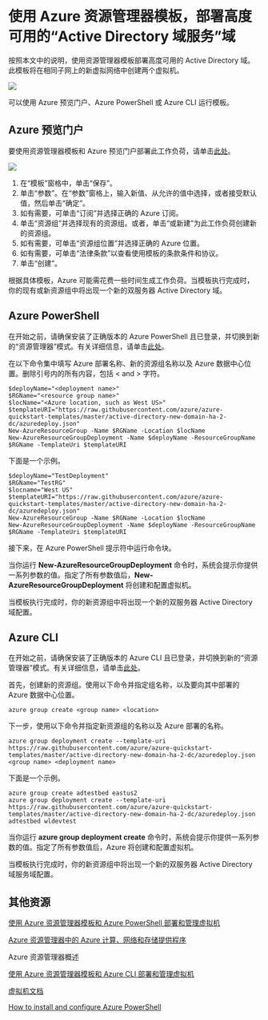<properties
	pageTitle="使用 Azure 资源管理器模板，部署高度可用的“Active Directory 域服务”域"
	description="使用资源管理器模板和 Azure 预览门户、Azure PowerShell 或 Azure CLI，轻松部署两个服务器以用作“Active Directory 域服务”域控制器。"
	services="virtual-machines"
	documentationCenter=""
	authors="davidmu1"
	manager="timlt"
	editor=""
	tags="azure-resource-manager"/>

<tags 
	ms.service="virtual-machines"
	ms.date="06/29/2015"
	wacn.date="08/29/2015"/>


# 使用 Azure 资源管理器模板，部署高度可用的“Active Directory 域服务”域

按照本文中的说明，使用资源管理器模板部署高度可用的 Active Directory 域。此模板将在相同子网上的新虚拟网络中创建两个虚拟机。

![](./media/virtual-machines-workload-template-ad-domain/two-server-ad.png)

可以使用 Azure 预览门户、Azure PowerShell 或 Azure CLI 运行模板。

## Azure 预览门户

要使用资源管理器模板和 Azure 预览门户部署此工作负荷，请单击[此处](https://manage.windowsazure.cn/#create/Microsoft.Template/uri/https%3A%2F%2Fraw.githubusercontent.com%2FAzure%2Fazure-quickstart-templates%2Fmaster%2Factive-directory-new-domain-ha-2-dc%2Fazuredeploy.json)。

![](./media/virtual-machines-workload-template-ad-domain/azure-portal-template.png)

1.	在“模板”窗格中，单击“保存”。
2.	单击“参数”。在“参数”窗格上，输入新值、从允许的值中选择，或者接受默认值，然后单击“确定”。
3.	如有需要，可单击“订阅”并选择正确的 Azure 订阅。
4.	单击“资源组”并选择现有的资源组。或者，单击“或新建”为此工作负荷创建新的资源组。
5.	如有需要，可单击“资源组位置”并选择正确的 Azure 位置。
6.	如有需要，可单击“法律条款”以查看使用模板的条款条件和协议。
7.	单击“创建”。

根据具体模板，Azure 可能需花费一些时间生成工作负荷。当模板执行完成时，你的现有或新资源组中将出现一个新的双服务器 Active Directory 域。

## Azure PowerShell

在开始之前，请确保安装了正确版本的 Azure PowerShell 且已登录，并切换到新的“资源管理器”模式。有关详细信息，请单击[此处](/documentation/articles/virtual-machines-deploy-rmtemplates-powershell/#setting-up-powershell-for-resource-manager-templates)。

在以下命令集中填写 Azure 部署名称、新的资源组名称以及 Azure 数据中心位置。删除引号内的所有内容，包括 < and > 字符。

	$deployName="<deployment name>"
	$RGName="<resource group name>"
	$locName="<Azure location, such as West US>"
	$templateURI="https://raw.githubusercontent.com/azure/azure-quickstart-templates/master/active-directory-new-domain-ha-2-dc/azuredeploy.json"
	New-AzureResourceGroup -Name $RGName -Location $locName
	New-AzureResourceGroupDeployment -Name $deployName -ResourceGroupName $RGName -TemplateUri $templateURI

下面是一个示例。

	$deployName="TestDeployment"
	$RGName="TestRG"
	$locname="West US"
	$templateURI="https://raw.githubusercontent.com/azure/azure-quickstart-templates/master/active-directory-new-domain-ha-2-dc/azuredeploy.json"
	New-AzureResourceGroup -Name $RGName -Location $locName
	New-AzureResourceGroupDeployment -Name $deployName -ResourceGroupName $RGName -TemplateUri $templateURI

接下来，在 Azure PowerShell 提示符中运行命令块。

当你运行 **New-AzureResourceGroupDeployment** 命令时，系统会提示你提供一系列参数的值。指定了所有参数值后，**New-AzureResourceGroupDeployment** 将创建和配置虚拟机。

当模板执行完成时，你的新资源组中将出现一个新的双服务器 Active Directory 域配置。

## Azure CLI

在开始之前，请确保安装了正确版本的 Azure CLI 且已登录，并切换到新的“资源管理器”模式。有关详细信息，请单击[此处](/documentation/articles/virtual-machines-deploy-rmtemplates-azure-cli/#getting-ready)。

首先，创建新的资源组。使用以下命令并指定组名称，以及要向其中部署的 Azure 数据中心位置。

	azure group create <group name> <location>

下一步，使用以下命令并指定新资源组的名称以及 Azure 部署的名称。

	azure group deployment create --template-uri https://raw.githubusercontent.com/azure/azure-quickstart-templates/master/active-directory-new-domain-ha-2-dc/azuredeploy.json <group name> <deployment name>

下面是一个示例。

	azure group create adtestbed eastus2
	azure group deployment create --template-uri https://raw.githubusercontent.com/azure/azure-quickstart-templates/master/active-directory-new-domain-ha-2-dc/azuredeploy.json adtestbed wldevtest

当你运行 **azure group deployment create** 命令时，系统会提示你提供一系列参数的值。指定了所有参数值后，Azure 将创建和配置虚拟机。

当模板执行完成时，你的新资源组中将出现一个新的双服务器 Active Directory 域服务域配置。


## 其他资源

[使用 Azure 资源管理器模板和 Azure PowerShell 部署和管理虚拟机](/documentation/articles/virtual-machines-deploy-rmtemplates-powershell)

[Azure 资源管理器中的 Azure 计算、网络和存储提供程序](/documentation/articles/virtual-machines-azurerm-versus-azuresm)

<!--[-->Azure 资源管理器概述<!--](/documentation/articles/resource-group-overview)-->

[使用 Azure 资源管理器模板和 Azure CLI 部署和管理虚拟机](/documentation/articles/virtual-machines-deploy-rmtemplates-azure-cli)

[虚拟机文档](http://www.windowsazure.cn/documentation/services/virtual-machines/)

[How to install and configure Azure PowerShell](/documentation/articles/install-configure-powershell)

<!---HONumber=67-->